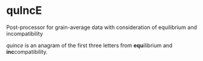 # quIncE
Post-processor for grain-average data with consideration of equilibrium and incompatibility

*quince* is an anagram of the first three letters from **equ**ilibrium and **inc**compatibility.
